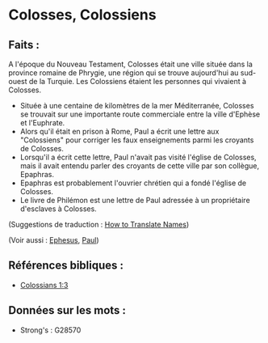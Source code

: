 # Colosses, Colossiens

## Faits :

A l'époque du Nouveau Testament, Colosses était une ville située dans la province romaine de Phrygie, une région qui se trouve aujourd'hui au sud-ouest de la Turquie. Les Colossiens étaient les personnes qui vivaient à Colosses.

* Située à une centaine de kilomètres de la mer Méditerranée, Colosses se trouvait sur une importante route commerciale entre la ville d'Ephèse et l'Euphrate.
* Alors qu'il était en prison à Rome, Paul a écrit une lettre aux "Colossiens" pour corriger les faux enseignements parmi les croyants de Colosses.
* Lorsqu'il a écrit cette lettre, Paul n'avait pas visité l'église de Colosses, mais il avait entendu parler des croyants de cette ville par son collègue, Epaphras.
* Epaphras est probablement l'ouvrier chrétien qui a fondé l'église de Colosses.
* Le livre de Philémon est une lettre de Paul adressée à un propriétaire d'esclaves à Colosses.

(Suggestions de traduction : [How to Translate Names](rc://en/ta/man/translate/translate-names))

(Voir aussi : [Ephesus](../names/ephesus.md), [Paul](../names/paul.md))

## Références bibliques :

* [Colossians 1:3](rc://en/tn/help/col/01/03)

## Données sur les mots :

* Strong's : G28570
